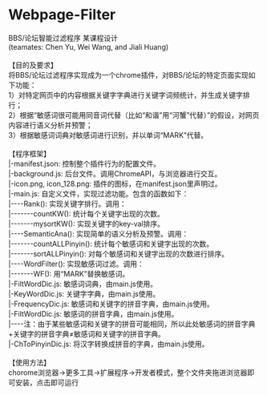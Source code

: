 # Webpage-Filter

BBS/论坛智能过滤程序 某课程设计</br>
(teamates: Chen Yu, Wei Wang, and Jiali Huang)</br>
</br>
【目的及要求】</br>
将BBS/论坛过滤程序实现成为一个chrome插件，对BBS/论坛的特定页面实现如下功能：</br>
1）对特定网页中的内容根据关键字字典进行关键字词频统计，并生成关键字排行；</br>
2）根据“敏感词很可能用同音词代替（比如“和谐”用“河蟹”代替）”的假设，对网页内容进行语义分析并预警；</br>
3）根据敏感词词典对敏感词进行识别，并以单词“MARK”代替。</br>
</br>
【程序框架】</br>
|-manifest.json: 控制整个插件行为的配置文件。</br>
|-background.js: 后台文件。调用ChromeAPI，与浏览器进行交互。</br>
|-icon.png, icon_128.png: 插件的图标，在manifest.json里声明过。</br>
|-main.js: 自定义文件，实现过滤功能。包含的函数如下：</br>
|----Rank(): 实现关键字排行。调用：</br>
|-------countKW(): 统计每个关键字出现的次数。</br>
|-------mysortKW(): 实现关键字的key-val排序。</br>
|----SemanticAna(): 实现简单的语义分析及预警。调用：</br>
|-------countALLPinyin(): 统计每个敏感词和关键字出现的次数。</br>
|-------sortALLPinyin(): 对每个敏感词和关键字出现的次数进行排序。</br>
|----WordFilter(): 实现敏感词过滤。调用：</br>
|-------WF(): 用“MARK”替换敏感词。</br>
|-FiltWordDic.js: 敏感词词典，由main.js使用。</br>
|-KeyWordDic.js: 关键字字典，由main.js使用。</br>
|-FrequencyDic.js: 敏感词和关键字的拼音字典，由main.js使用。</br>
|-FiltWordDic.js: 敏感词的拼音字典，由main.js使用。</br>
|----注：由于某些敏感词和关键字的拼音可能相同，所以此处敏感词的拼音字典+关键字的拼音字典≠敏感词和关键字的拼音字典。</br>
|-ChToPinyinDic.js: 将汉字转换成拼音的字典，由main.js使用。</br>
</br>
【使用方法】</br>
chorome浏览器->更多工具->扩展程序->开发者模式，整个文件夹拖进浏览器即可安装，点击即可运行
